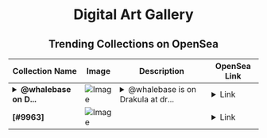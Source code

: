 <div align="center">

# Digital Art Gallery

## Trending Collections on OpenSea

| Collection Name                       | Image                                                                                     | Description                       | OpenSea Link                                                                                          |
|---------------------------------------|-------------------------------------------------------------------------------------------|-----------------------------------|--------------------------------------------------------------------------------------------------------|
| **<details><summary>@whalebase on D...</summary>@whalebase on Drakula.app</details>** | ![Image](https://i.seadn.io/s/raw/files/4a6ffff3bbbd646dcc800bb24e667afc.jpg?w=500&auto=format?w=200&auto=format) | <details><summary>@whalebase is on Drakula at dr...</summary>@whalebase is on Drakula at drakula.app/user/whalebase</details> | <details><summary>Link</summary>[@whalebase on Drakula.app](https://opensea.io/collection/whalebase-on-drakula-app)</details> |
| **[#9963]** | ![Image](https://i.seadn.io/s/raw/files/88e901d802d34354712a0ddba4ec7f95.png?w=500&auto=format?w=200&auto=format) |  | <details><summary>Link</summary>[[#9963]](https://opensea.io/collection/9963-5)</details> |

</div>